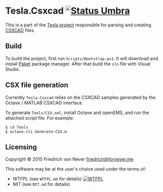 Tesla.Csxcad [![Status Umbra][status-umbra]][andivionian-status-classifier]
============

This is a part of the [Tesla project][tesla] responsible for parsing and
creating [CSXCAD][csxcad] files.

Build
-----

To build the project, first run `Scripts/Bootstrap.ps1`. It will download and
install [Paket][paket] package manager. After that build the `sln` file with
Visual Studio.

CSX file generation
-------------------

Currently `Tesla.Csxcad` relies on the CSXCAD samples generated by the Octave /
MATLAB CSXCAD interface.

﻿To generate `Tools/CSX.xml`, install Octave and openEMS, and run the attached
script file. For example:

    $ cd Tools
    $ octave-cli Generate-CSX.m

Licensing
---------

Copyright © 2015 Friedrich von Never <friedrich@fornever.me>

This software may be at the user's choice used under the terms of:
- WTFPL (see `WTFPL.md` for details) [![WTFPL][wtfpl-badge]][wtfpl]
- MIT (see `MIT.md` for details)

[andivionian-status-classifier]: https://github.com/ForNeVeR/andivionian-status-classifier
[csxcad]: https://github.com/thliebig/CSXCAD
[paket]: https://fsprojects.github.io/Paket/index.html
[tesla]: https://github.com/ForNeVeR/Tesla
[wtfpl]: http://www.wtfpl.net/

[status-umbra]: https://img.shields.io/badge/status-umbra-red.svg
[wtfpl-badge]: http://www.wtfpl.net/wp-content/uploads/2012/12/wtfpl-badge-2.png
